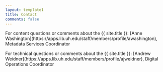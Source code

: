 ```yaml
---
layout: template1
title: Contact
comments: false
---
```


<div class="jumbotron">
  <p>For content questions or comments about the {{ site.title }}: [Anne Washington](https://apps.lib.uh.edu/staff/members/profile/awashington), Metadata Services Coordinator</p>
  <p>For technical questions or comments about the {{ site.title }}: [Andrew Weidner](https://apps.lib.uh.edu/staff/members/profile/ajweidner), Digital Operations Coordinator</p>
</div>
